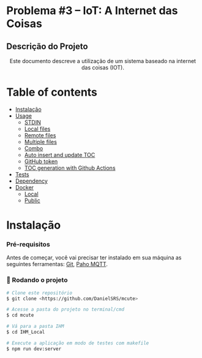 # Problema #3 – IoT: A Internet das Coisas 

## Descrição do Projeto
<p align="center">Este documento descreve a utilização de um sistema baseado na internet das coisas (IOT).</p>

Table of contents
=================

<!--ts-->
   * [Instalação](#instalação)
   * [Usage](#usage)
      * [STDIN](#stdin)
      * [Local files](#local-files)
      * [Remote files](#remote-files)
      * [Multiple files](#multiple-files)
      * [Combo](#combo)
      * [Auto insert and update TOC](#auto-insert-and-update-toc)
      * [GitHub token](#github-token)
      * [TOC generation with Github Actions](#toc-generation-with-github-actions)
   * [Tests](#tests)
   * [Dependency](#dependency)
   * [Docker](#docker)
     * [Local](#local)
     * [Public](#public)
<!--te-->


Instalação
============

### Pré-requisitos

Antes de começar, você vai precisar ter instalado em sua máquina as seguintes ferramentas:
[Git](https://git-scm.com), [Paho MQTT](https://github.com/eclipse/paho.mqtt.c). 


### 🎲 Rodando o projeto

```bash
# Clone este repositório
$ git clone <https://github.com/DanielSRS/mcute>

# Acesse a pasta do projeto no terminal/cmd
$ cd mcute

# Vá para a pasta IHM
$ cd IHM_Local

# Execute a aplicação em modo de testes com makefile
$ npm run dev:server


```
